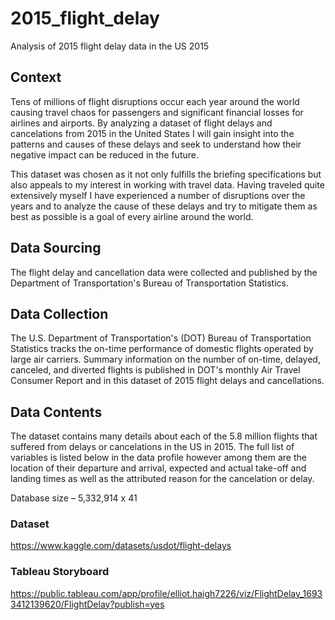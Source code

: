 # 2015_flight_delay
Analysis of 2015 flight delay data in the US 2015

## Context 
Tens of millions of flight disruptions occur each year around the world causing travel chaos for passengers and significant financial losses for airlines and airports. By analyzing a dataset of flight delays and cancelations from 2015 in the United States I will gain insight into the patterns and causes of these delays and seek to understand how their negative impact can be reduced in the future.

This dataset was chosen as it not only fulfills the briefing specifications but also appeals to my interest in working with travel data. Having traveled quite extensively myself I have experienced a number of disruptions over the years and to analyze the cause of these delays and try to mitigate them as best as possible is a goal of every airline around the world. 

## Data Sourcing
The flight delay and cancellation data were collected and published by the Department of Transportation's Bureau of Transportation Statistics.

## Data Collection
The U.S. Department of Transportation's (DOT) Bureau of Transportation Statistics tracks the on-time performance of domestic flights operated by large air carriers. Summary information on the number of on-time, delayed, canceled, and diverted flights is published in DOT's monthly Air Travel Consumer Report and in this dataset of 2015 flight delays and cancellations.

## Data Contents
The dataset contains many details about each of the 5.8 million flights that suffered from delays or cancelations in the US in 2015. The full list of variables is listed below in the data profile however among them are the location of their departure and arrival, expected and actual take-off and landing times as well as the attributed reason for the cancelation or delay.

Database size – 5,332,914 x 41

### Dataset
https://www.kaggle.com/datasets/usdot/flight-delays

### Tableau Storyboard
https://public.tableau.com/app/profile/elliot.haigh7226/viz/FlightDelay_16933412139620/FlightDelay?publish=yes

